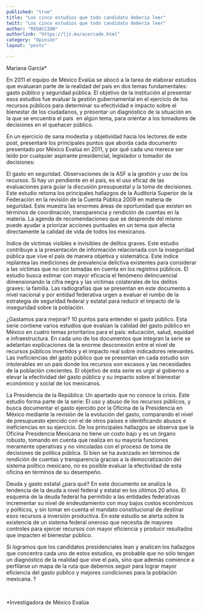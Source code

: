 ```yaml
---
published: "true"
title: "Los cinco estudios que todo candidato debería leer"
twitt: "Los cinco estudios que todo candidato debería leer"
author: "REDACCION"
authorlink: "https://ljz.mx/acercade.html"
category: "Opinión"
layout: "posts"

---
```



  Mariana García*



  En 2011 el equipo de México Evalúa se abocó a la tarea de elaborar estudios que evaluaran parte de la realidad del país en dos temas fundamentales: gasto público y seguridad pública. El objetivo de la institución al presentar esos estudios fue evaluar la gestión gubernamental en el ejercicio de los recursos públicos para determinar su efectividad e impacto sobre el bienestar de los ciudadanos, y presentar un diagnóstico de la situación en la que se encuentra el país  en algún tema, para orientar a los tomadores de decisiones en el quehacer público.



  En un ejercicio de sana modestia y objetividad hacia los lectores de este post, presentaré los principales puntos que aborda cada documento presentado por México Evalúa en 2011, y por qué cada uno merece ser leído por cualquier aspirante presidencial, legislador o tomador de decisiones:



  El gasto en seguridad. Observaciones de la ASF a la gestión y uso de los recursos. Si hay un pendiente en el país, es el uso eficaz de las evaluaciones para guiar la discusión presupuestal y la toma de decisiones. Este estudio retoma los principales hallazgos de la Auditoría Superior de la Federación en la revisión de la Cuenta Pública 2009 en materia de seguridad. Este muestra las enormes áreas de oportunidad que existen en términos de coordinación, transparencia y rendición de cuentas en la materia. La agenda de recomendaciones que se desprende del mismo puede ayudar a priorizar acciones puntuales en un tema que afecta directamente la calidad de vida de todos los mexicanos.



  Indice de víctimas visibles e invisibles de delitos graves. Este estudio contribuye a la presentación de información relacionada con la inseguridad pública que vive el país de manera objetiva y sistemática. Este índice replantea las mediciones de prevalencia delictiva existentes para considerar a las víctimas que no son tomadas en cuenta en los registros públicos. El estudio busca estimar con mayor eficacia el fenómeno delincuencial dimensionando la cifra negra y las víctimas colaterales de los delitos graves: la familia. Las radiografías que se presentan en este documento a nivel nacional y por entidad federativa urgen a evaluar el rumbo de la estrategia de seguridad federal y estatal para reducir el impacto de la inseguridad sobre la población.



  ¿Gastamos para mejorar? 10 puntos para entender el gasto público. Esta serie contiene varios estudios que evalúan la calidad del gasto público en México en cuatro temas prioritarios para el país: educación, salud, equidad e infraestructura. En cada uno de los documentos que integran la serie se adelantan explicaciones de la enorme desconexión entre el nivel de recursos públicos invertidos y el impacto real sobre indicadores relevantes. Las ineficiencias del gasto público que se presentan en cada estudio son intolerables en un país donde los recursos son escasos y las necesidades de la población crecientes. El objetivo de esta serie es urgir al gobierno a elevar la efectividad del gasto público y su impacto sobre el bienestar económico y social de los mexicanos.



  La Presidencia de la República: Un apartado que no conoce la crisis. Este estudio forma parte de la serie: El uso y abuso de los recursos públicos, y busca documentar el gasto ejercido por la Oficina de la Presidencia en México mediante la revisión de la evolución del gasto, comparando el nivel de presupuesto ejercido con el de otros países e identificando abusos e ineficiencias en su ejercicio. De los principales hallazgos se observa que la Oficina Presidencia Mexicana no tiene un costo bajo y es un órgano robusto, tomando en cuenta que realiza en su mayoría funciones meramente operativas y no vinculadas con el proceso de toma de decisiones de política pública. Si bien se ha avanzado en términos de rendición de cuentas y transparencia gracias a la democratización del sistema político mexicano, no es posible evaluar la efectividad de esta oficina en términos de su desempeño.



  Deuda y gasto estatal ¿para qué? En este documento se analiza la tendencia de la deuda a nivel federal y estatal en los últimos 20 años. El esquema de la deuda federal ha permitido a las entidades federativas incrementar su nivel de endeudamiento con muy bajos costos económicos y políticos, y sin tomar en cuenta el mandato constitucional de destinar esos recursos a inversión productiva. En este estudio se alerta sobre la existencia de un sistema federal oneroso que necesita de mayores controles para ejercer recursos con mayor eficiencia y producir resultados que impacten el bienestar público.



  Si logramos que los candidatos presidenciales lean y analicen los hallazgos que concentra cada uno de estos estudios, es probable que no sólo tengan un diagnóstico de la realidad que vive el país, sino que además comience a perfilarse un mapa de la ruta que debemos seguir para lograr mayor eficiencia del gasto público y mejores condiciones para la población mexicana. ?



   



  *Investigadora de México Evalúa

